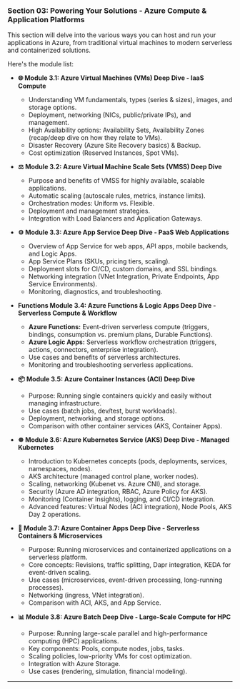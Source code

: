 ### **Section 03: Powering Your Solutions - Azure Compute & Application Platforms**

This section will delve into the various ways you can host and run your applications in Azure, from traditional virtual machines to modern serverless and containerized solutions.

Here's the module list:

* **🌐 Module 3.1: Azure Virtual Machines (VMs) Deep Dive - IaaS Compute**
    * Understanding VM fundamentals, types (series & sizes), images, and storage options.
    * Deployment, networking (NICs, public/private IPs), and management.
    * High Availability options: Availability Sets, Availability Zones (recap/deep dive on how they relate to VMs).
    * Disaster Recovery (Azure Site Recovery basics) & Backup.
    * Cost optimization (Reserved Instances, Spot VMs).

* **⚖️ Module 3.2: Azure Virtual Machine Scale Sets (VMSS) Deep Dive**
    * Purpose and benefits of VMSS for highly available, scalable applications.
    * Automatic scaling (autoscale rules, metrics, instance limits).
    * Orchestration modes: Uniform vs. Flexible.
    * Deployment and management strategies.
    * Integration with Load Balancers and Application Gateways.

* **⚙️ Module 3.3: Azure App Service Deep Dive - PaaS Web Applications**
    * Overview of App Service for web apps, API apps, mobile backends, and Logic Apps.
    * App Service Plans (SKUs, pricing tiers, scaling).
    * Deployment slots for CI/CD, custom domains, and SSL bindings.
    * Networking integration (VNet Integration, Private Endpoints, App Service Environments).
    * Monitoring, diagnostics, and troubleshooting.

* **Functions Module 3.4: Azure Functions & Logic Apps Deep Dive - Serverless Compute & Workflow**
    * **Azure Functions:** Event-driven serverless compute (triggers, bindings, consumption vs. premium plans, Durable Functions).
    * **Azure Logic Apps:** Serverless workflow orchestration (triggers, actions, connectors, enterprise integration).
    * Use cases and benefits of serverless architectures.
    * Monitoring and troubleshooting serverless applications.

* **📦 Module 3.5: Azure Container Instances (ACI) Deep Dive**
    * Purpose: Running single containers quickly and easily without managing infrastructure.
    * Use cases (batch jobs, dev/test, burst workloads).
    * Deployment, networking, and storage options.
    * Comparison with other container services (AKS, Container Apps).

* **☸️ Module 3.6: Azure Kubernetes Service (AKS) Deep Dive - Managed Kubernetes**
    * Introduction to Kubernetes concepts (pods, deployments, services, namespaces, nodes).
    * AKS architecture (managed control plane, worker nodes).
    * Scaling, networking (Kubenet vs. Azure CNI), and storage.
    * Security (Azure AD integration, RBAC, Azure Policy for AKS).
    * Monitoring (Container Insights), logging, and CI/CD integration.
    * Advanced features: Virtual Nodes (ACI integration), Node Pools, AKS Day 2 operations.

* **🚀 Module 3.7: Azure Container Apps Deep Dive - Serverless Containers & Microservices**
    * Purpose: Running microservices and containerized applications on a serverless platform.
    * Core concepts: Revisions, traffic splitting, Dapr integration, KEDA for event-driven scaling.
    * Use cases (microservices, event-driven processing, long-running processes).
    * Networking (ingress, VNet integration).
    * Comparison with ACI, AKS, and App Service.

* **📊 Module 3.8: Azure Batch Deep Dive - Large-Scale Compute for HPC**
    * Purpose: Running large-scale parallel and high-performance computing (HPC) applications.
    * Key components: Pools, compute nodes, jobs, tasks.
    * Scaling policies, low-priority VMs for cost optimization.
    * Integration with Azure Storage.
    * Use cases (rendering, simulation, financial modeling).

---